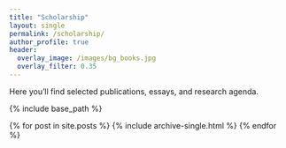 ```yaml
---
title: "Scholarship"
layout: single
permalink: /scholarship/
author_profile: true
header:
  overlay_image: /images/bg_books.jpg
  overlay_filter: 0.35
---
```


Here you’ll find selected publications, essays, and research agenda.

{% include base_path %}

{% for post in site.posts %}
  {% include archive-single.html %}
{% endfor %}
